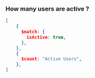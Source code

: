 ### How many users are active ?

```json
[
    {
      $match: {
        isActive: true,
      },
    },
    {
      $count: "Active Users",
    },
]
```